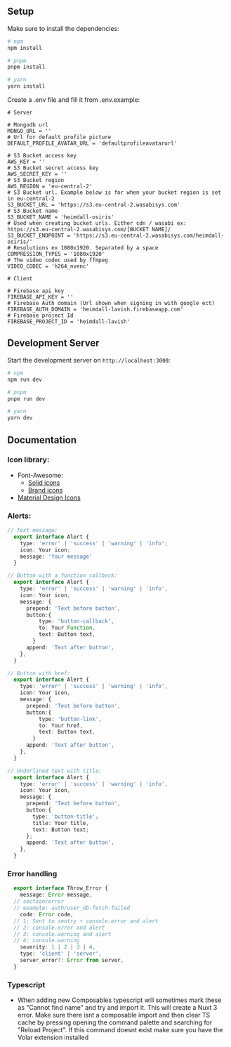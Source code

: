 ## Setup

Make sure to install the dependencies:

```bash
# npm
npm install

# pnpm
pnpm install

# yarn
yarn install
```

Create a .env file and fill it from .env.example:

```.env
# Server

# Mongodb url
MONGO_URL = ''
# Url for default profile picture
DEFAULT_PROFILE_AVATAR_URL = 'defaultprofileavatarurl'

# S3 Bucket access key
AWS_KEY = ''
# S3 Bucket secret access key
AWS_SECRET_KEY = ''
# S3 Bucket region
AWS_REGION = 'eu-central-2'
# S3 Bucket url. Example below is for when your bucket region is set in eu-central-2
S3_BUCKET_URL = 'https://s3.eu-central-2.wasabisys.com'
# S3 Bucket name
S3_BUCKET_NAME = 'heimdall-osiris'
# Used when creating bucket urls. Either cdn / wasabi ex: https://s3.eu-central-2.wasabisys.com/[BUCKET NAME]/
S3_BUCKET_ENDPOINT = 'https://s3.eu-central-2.wasabisys.com/heimdall-osiris/'
# Resolutions ex 1080x1920. Separated by a space
COMPRESSION_TYPES = '1080x1920'
# The video codec used by ffmpeg
VIDEO_CODEC = 'h264_nvenc'

# Client

# Firebase api key
FIREBASE_API_KEY = ''
# Firebase Auth domain (Url shown when signing in with google ect)
FIREBASE_AUTH_DOMAIN = 'heimdall-lavish.firebaseapp.com'
# Firebase project Id
FIREBASE_PROJECT_ID = 'heimdall-lavish'

```

## Development Server

Start the development server on `http://localhost:3000`:

```bash
# npm
npm run dev

# pnpm
pnpm run dev

# yarn
yarn dev
```

## Documentation

### Icon library:
  - Font-Awesome:
    - [Solid icons](https://fontawesome.com/search?o=r&m=free&s=solid)
    - [Brand icons](https://fontawesome.com/search?o=r&m=free&f=brands)
  - [Material Design Icons](https://pictogrammers.com/library/mdi/)

### Alerts: 
```ts
// Text message:
  export interface Alert {
    type: 'error' | 'success' | 'warning' | 'info';
    icon: Your icon;
    message: 'Your message'
  }

// Button with a function callback:
  export interface Alert {
    type: 'error' | 'success' | 'warning' | 'info',
    icon: Your icon,
    message: {
      prepend: 'Text before button',
      button:{
          type: 'button-callback',
          to: Your Function,
          text: Button text,
        }
      append: 'Text after button',
    },
  }

// Button with href:
  export interface Alert {
    type: 'error' | 'success' | 'warning' | 'info',
    icon: Your icon,
    message: {
      prepend: 'Text before button',
      button:{
          type: 'button-link',
          to: Your href,
          text: Button text,
        }
      append: 'Text after button',
    },
  }

// Underlined text with title:
  export interface Alert {
    type: 'error' | 'success' | 'warning' | 'info',
    icon: Your icon,
    message: {
      prepend: 'Text before button',
      button:{
        type: 'button-title';
        title: Your title,
        text: Button text;
      };
      append: 'Text after button',
    },
  }
```

### Error handling
```ts
  export interface Throw_Error {
    message: Error message,
  // section/error
  // example: auth/user_db-fetch-failed
    code: Error code,
  // 1: Sent to sentry + console.error and alert
  // 2: console.error and alert
  // 3: console.warning and alert
  // 4: console.warning
    severity: 1 | 2 | 3 | 4,
    type: 'client' | 'server',
    server_error?: Error from server,
  }
```

### Typescript
 - When adding new Composables typescript will sometimes mark these as "Cannot find name" and try and import it. This will create a Nuxt 3 error. Make sure there isnt a composable import and then clear TS cache by pressing opening the command palette and searching for "Reload Project". If this command doesnt exist make sure you have the Volar extension installed
